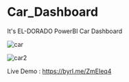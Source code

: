 # Car_Dashboard
It's EL-DORADO PowerBI Car Dashboard

![car](https://user-images.githubusercontent.com/113234633/193455011-02181a48-896a-4782-99aa-b503fa521272.png)

![car2](https://user-images.githubusercontent.com/113234633/193455014-652856b1-0f37-47ab-bfde-555df3d17e95.png)

Live Demo : https://byrl.me/ZmEIeq4
